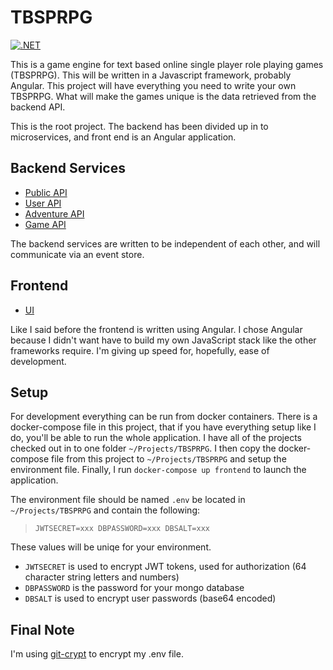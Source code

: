 # TBSPRPG

[![.NET](https://github.com/cdvanhorn/TBSPRPG/actions/workflows/dotnet.yml/badge.svg?branch=main)](https://github.com/cdvanhorn/TBSPRPG/actions/workflows/dotnet.yml)

This is a game engine for text based online single player role playing games (TBSPRPG).  This will be written in a Javascript framework, probably Angular.  This project will have everything you need to write your own TBSPRPG.  What will make the games unique is the data retrieved from the backend API.

This is the root project.  The backend has been divided up in to microservices, and front end is an Angular application.

## Backend Services
- [Public API](https://github.com/cdvanhorn/TBSPRPG_PAPI)
- [User API](https://github.com/cdvanhorn/TBSPRPG_UserAPI)
- [Adventure API](https://github.com/cdvanhorn/TBSPRPG_AdventureAPI)
- [Game API](https://github.com/cdvanhorn/TBSPRPG_GameAPI)

The backend services are written to be independent of each other, and will communicate via an event store.

## Frontend
- [UI](https://github.com/cdvanhorn/TBSPRPG_UI)

Like I said before the frontend is written using Angular.  I chose Angular because I didn't want have to build my own JavaScript stack like the other frameworks require.  I'm giving up speed for, hopefully, ease of development.

## Setup
For development everything can be run from docker containers.  There is a docker-compose file in this project, that if you have everything setup like I do, you'll be able to run the whole application.  I have all of the projects checked out in to one folder `~/Projects/TBSPRPG`.  I then copy the docker-compose file from this project to `~/Projects/TBSPRPG` and setup the environment file.  Finally, I run `docker-compose up frontend` to launch the application.

The environment file should be named `.env` be located in `~/Projects/TBSPRPG` and contain the following:
> `
JWTSECRET=xxx
DBPASSWORD=xxx
DBSALT=xxx
`

These values will be uniqe for your environment.  
- `JWTSECRET` is used to encrypt JWT tokens, used for authorization (64 character string letters and numbers)
- `DBPASSWORD` is the password for your mongo database
- `DBSALT` is used to encrypt user passwords (base64 encoded)

## Final Note
I'm using [git-crypt](https://github.com/AGWA/git-crypt) to encrypt my .env file.
